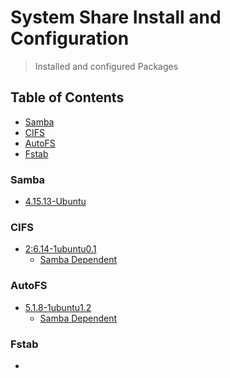 # System Share Install and Configuration
> Installed and configured Packages

## Table of Contents
* [Samba](#samba)
* [CIFS](#cifs)
* [AutoFS](#autofs)
* [Fstab](#fstab)

### Samba
* [4.15.13-Ubuntu](https://github.com/Cuates/ubuntuinstall/tree/main/systemshare/samba)

### CIFS
* [2:6.14-1ubuntu0.1](https://github.com/Cuates/ubuntuinstall/tree/main/systemshare/cifs)
  * [Samba Dependent](https://github.com/Cuates/ubuntuinstall/tree/main/systemshare/samba)

### AutoFS
* [5.1.8-1ubuntu1.2](https://github.com/Cuates/ubuntuinstall/tree/main/systemshare/cifs)
  * [Samba Dependent](https://github.com/Cuates/ubuntuinstall/tree/main/systemshare/samba)

### Fstab
* []()
